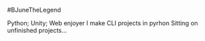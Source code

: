 #BJuneTheLegend

Python; Unity; Web enjoyer
I make CLI projects in pyrhon
Sitting on unfinished projects...


